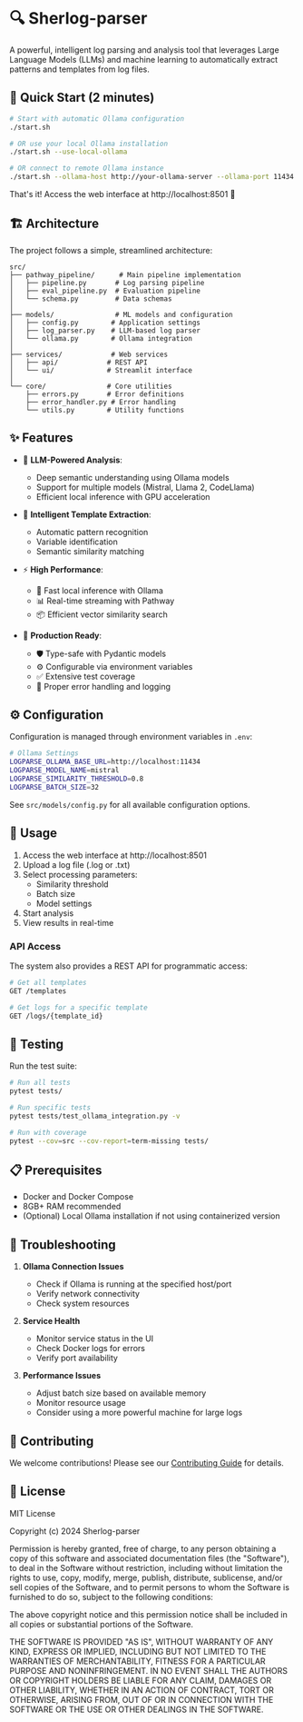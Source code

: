 # 🔍 Sherlog-parser

A powerful, intelligent log parsing and analysis tool that leverages Large Language Models (LLMs) and machine learning to automatically extract patterns and templates from log files.

## 🚀 Quick Start (2 minutes)

```bash
# Start with automatic Ollama configuration
./start.sh

# OR use your local Ollama installation
./start.sh --use-local-ollama

# OR connect to remote Ollama instance
./start.sh --ollama-host http://your-ollama-server --ollama-port 11434
```

That's it! Access the web interface at http://localhost:8501 🎉

## 🏗️ Architecture

The project follows a simple, streamlined architecture:

```
src/
├── pathway_pipeline/      # Main pipeline implementation
│   ├── pipeline.py       # Log parsing pipeline
│   ├── eval_pipeline.py  # Evaluation pipeline
│   └── schema.py         # Data schemas
│
├── models/               # ML models and configuration
│   ├── config.py        # Application settings
│   ├── log_parser.py    # LLM-based log parser
│   └── ollama.py        # Ollama integration
│
├── services/            # Web services
│   ├── api/            # REST API
│   └── ui/             # Streamlit interface
│
└── core/               # Core utilities
    ├── errors.py       # Error definitions
    ├── error_handler.py # Error handling
    └── utils.py        # Utility functions
```

## ✨ Features

- 🤖 **LLM-Powered Analysis**:
  - Deep semantic understanding using Ollama models
  - Support for multiple models (Mistral, Llama 2, CodeLlama)
  - Efficient local inference with GPU acceleration

- 🧠 **Intelligent Template Extraction**: 
  - Automatic pattern recognition
  - Variable identification
  - Semantic similarity matching

- ⚡ **High Performance**:
  - 🚀 Fast local inference with Ollama
  - 📊 Real-time streaming with Pathway
  - 📦 Efficient vector similarity search

- 🚀 **Production Ready**:
  - 🛡️ Type-safe with Pydantic models
  - ⚙️ Configurable via environment variables
  - ✅ Extensive test coverage
  - 🔄 Proper error handling and logging

## ⚙️ Configuration

Configuration is managed through environment variables in `.env`:

```bash
# Ollama Settings
LOGPARSE_OLLAMA_BASE_URL=http://localhost:11434
LOGPARSE_MODEL_NAME=mistral
LOGPARSE_SIMILARITY_THRESHOLD=0.8
LOGPARSE_BATCH_SIZE=32
```

See `src/models/config.py` for all available configuration options.

## 📝 Usage

1. Access the web interface at http://localhost:8501
2. Upload a log file (.log or .txt)
3. Select processing parameters:
   - Similarity threshold
   - Batch size
   - Model settings
4. Start analysis
5. View results in real-time

### API Access

The system also provides a REST API for programmatic access:

```bash
# Get all templates
GET /templates

# Get logs for a specific template
GET /logs/{template_id}
```

## 🧪 Testing

Run the test suite:

```bash
# Run all tests
pytest tests/

# Run specific tests
pytest tests/test_ollama_integration.py -v

# Run with coverage
pytest --cov=src --cov-report=term-missing tests/
```

## 📋 Prerequisites

- Docker and Docker Compose
- 8GB+ RAM recommended
- (Optional) Local Ollama installation if not using containerized version

## 🔧 Troubleshooting

1. **Ollama Connection Issues**
   - Check if Ollama is running at the specified host/port
   - Verify network connectivity
   - Check system resources

2. **Service Health**
   - Monitor service status in the UI
   - Check Docker logs for errors
   - Verify port availability

3. **Performance Issues**
   - Adjust batch size based on available memory
   - Monitor resource usage
   - Consider using a more powerful machine for large logs

## 🤝 Contributing

We welcome contributions! Please see our [Contributing Guide](CONTRIBUTING.md) for details.

## 📄 License

MIT License

Copyright (c) 2024 Sherlog-parser

Permission is hereby granted, free of charge, to any person obtaining a copy
of this software and associated documentation files (the "Software"), to deal
in the Software without restriction, including without limitation the rights
to use, copy, modify, merge, publish, distribute, sublicense, and/or sell
copies of the Software, and to permit persons to whom the Software is
furnished to do so, subject to the following conditions:

The above copyright notice and this permission notice shall be included in all
copies or substantial portions of the Software.

THE SOFTWARE IS PROVIDED "AS IS", WITHOUT WARRANTY OF ANY KIND, EXPRESS OR
IMPLIED, INCLUDING BUT NOT LIMITED TO THE WARRANTIES OF MERCHANTABILITY,
FITNESS FOR A PARTICULAR PURPOSE AND NONINFRINGEMENT. IN NO EVENT SHALL THE
AUTHORS OR COPYRIGHT HOLDERS BE LIABLE FOR ANY CLAIM, DAMAGES OR OTHER
LIABILITY, WHETHER IN AN ACTION OF CONTRACT, TORT OR OTHERWISE, ARISING FROM,
OUT OF OR IN CONNECTION WITH THE SOFTWARE OR THE USE OR OTHER DEALINGS IN THE
SOFTWARE. 